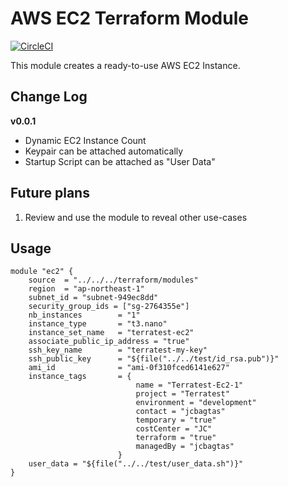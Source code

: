 # AWS EC2 Terraform Module

[![CircleCI](https://circleci.com/gh/teamulap/terraform-aws-module-ec2/tree/master.svg?style=svg&circle-token=87e5821734e14e7eed4e1f92e8ddafd1800215ee)](https://circleci.com/gh/teamulap/terraform-aws-module-ec2/tree/master)

This module creates a ready-to-use AWS EC2 Instance.

## Change Log
**v0.0.1**
- Dynamic EC2 Instance Count
- Keypair can be attached automatically
- Startup Script can be attached as "User Data"

## Future plans
1. Review and use the module to reveal other use-cases

## Usage
```hcl
module "ec2" {
    source  = "../../../terraform/modules"
    region  = "ap-northeast-1"
    subnet_id = "subnet-949ec8dd"
    security_group_ids = ["sg-2764355e"]
    nb_instances        = "1"
    instance_type       = "t3.nano"
    instance_set_name   = "terratest-ec2"
    associate_public_ip_address = "true"
    ssh_key_name        = "terratest-my-key"
    ssh_public_key      = "${file("../../test/id_rsa.pub")}"
    ami_id              = "ami-0f310fced6141e627"
    instance_tags       = {
                            name = "Terratest-Ec2-1"
                            project = "Terratest"
                            environment = "development"
                            contact = "jcbagtas"
                            temporary = "true"
                            costCenter = "JC"
                            terraform = "true"
                            managedBy = "jcbagtas"
                        }
    user_data = "${file("../../test/user_data.sh")}"
}
```